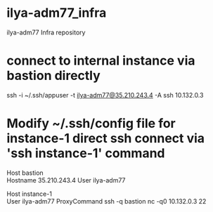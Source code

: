 # ilya-adm77_infra
ilya-adm77 Infra repository
# connect to internal instance via bastion directly
ssh -i ~/.ssh/appuser -t ilya-adm77@35.210.243.4 -A ssh 10.132.0.3

# Modify ~/.ssh/config file for instance-1 direct ssh connect via 'ssh instance-1' command
Host bastion          
Hostname 35.210.243.4
User ilya-adm77          

Host instance-1     
User ilya-adm77
ProxyCommand ssh -q bastion  nc -q0 10.132.0.3 22
